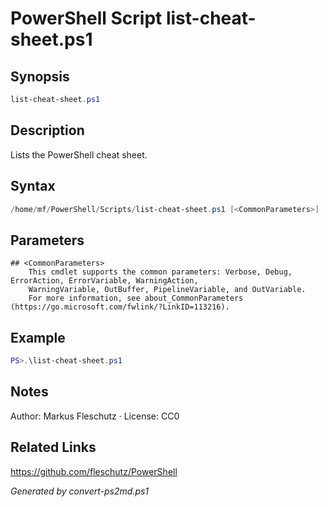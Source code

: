 # PowerShell Script list-cheat-sheet.ps1

## Synopsis
```powershell
list-cheat-sheet.ps1
```

## Description
Lists the PowerShell cheat sheet.

## Syntax
```powershell
/home/mf/PowerShell/Scripts/list-cheat-sheet.ps1 [<CommonParameters>]
```

## Parameters

```
## <CommonParameters>
    This cmdlet supports the common parameters: Verbose, Debug, ErrorAction, ErrorVariable, WarningAction, 
    WarningVariable, OutBuffer, PipelineVariable, and OutVariable.
    For more information, see about_CommonParameters (https://go.microsoft.com/fwlink/?LinkID=113216).
```

## Example
```powershell
PS>.\list-cheat-sheet.ps1
```


## Notes
Author: Markus Fleschutz · License: CC0

## Related Links
https://github.com/fleschutz/PowerShell

*Generated by convert-ps2md.ps1*
